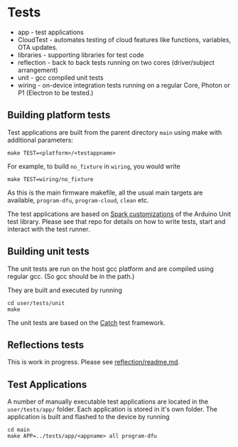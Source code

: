 # Tests

- app - test applications
 - CloudTest - automates testing of cloud features like functions, variables, OTA updates.
- libraries - supporting libraries for test code
- reflection - back to back tests running on two cores (driver/subject arrangement)
- unit - gcc compiled unit tests
- wiring - on-device integration tests running on a regular Core, Photon or P1 (Electron to be tested.)


## Building platform tests

Test applications are built from the parent directory `main` using make with additional
parameters:

```
make TEST=<platform>/<testappname>
```

For example, to build `no_fixture` in `wiring`, you would write

```
make TEST=wiring/no_fixture
```

As this is the main firmware makefile, all the usual main targets are available, `program-dfu`, `program-cloud`, `clean`
etc.

The test applications are based on [Spark customizations](https://github.com/m-mcgowan/spark-unit-test) of the Arduino Unit test
library. Please see that repo for details on how to write tests, start and interact
with the test runner.


## Building unit tests

The unit tests are run on the host gcc platform and are compiled using regular
gcc. (So gcc should be in the path.)

They are built and executed by running

```
cd user/tests/unit
make
```

The unit tests are based on the [Catch](https://github.com/philsquared/Catch)
test framework.


## Reflections tests

This is work in progress.
Please see [reflection/readme.md](reflection/readme.md).

## Test Applications
A number of manually executable test applications are located in the `user/tests/app/` folder. Each application is stored in it's own folder.  The application is built and flashed to the device by running

```
cd main
make APP=../tests/app/<appname> all program-dfu
```

